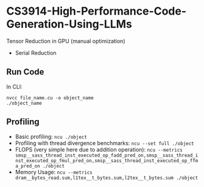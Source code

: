 # CS3914-High-Performance-Code-Generation-Using-LLMs

Tensor Reduction in GPU (manual optimization)

- Serial Reduction
## Run Code
In CLI:
```
nvcc file_name.cu -o object_name
./object_name
```


## Profiling
- Basic profiling: `ncu ./object`
- Profiling with thread divergence benchmarks: `ncu --set full ./object`
- FLOPS (very simple here due to addition operation): `ncu --metrics smsp__sass_thread_inst_executed_op_fadd_pred_on,smsp__sass_thread_inst_executed_op_fmul_pred_on,smsp__sass_thread_inst_executed_op_ffma_pred_on ./object`
- Memory Usage: `ncu --metrics dram__bytes_read.sum,l1tex__t_bytes.sum,l2tex__t_bytes.sum ./object` 